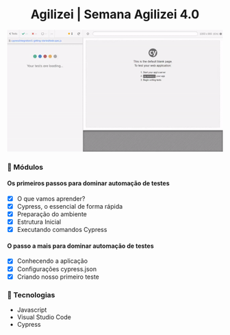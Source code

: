 <div align="center">
    <img src="" width="200">
    <h1>Agilizei | Semana Agilizei 4.0</h1>
</div>

<div align="center">
    <img src="video.gif"> 
</div>


### :memo: Módulos

#### Os primeiros passos para dominar automação de testes
- [x] O que vamos aprender?
- [x] Cypress, o essencial de forma rápida
- [x] Preparação do ambiente
- [x] Estrutura Inicial
- [x] Executando comandos Cypress

#### O passo a mais para dominar automação de testes
- [x] Conhecendo a aplicação
- [x] Configurações cypress.json
- [x] Criando nosso primeiro teste

### :hammer: Tecnologias
<ul>
    <li>Javascript</li>
    <li>Visual Studio Code</li>
    <li>Cypress</li>
</ul>
